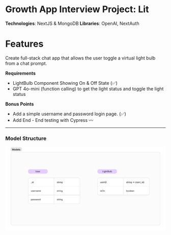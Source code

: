 # Growth App Interview Project: Lit

**Technologies**: NextJS & MongoDB
**Libraries**: OpenAI, NextAuth


# Features
Create full-stack chat app that allows the user toggle a virtual light bulb from a chat prompt.

**Requirements**
- LightBulb Component Showing On & Off State (✅️)
- GPT 4o-mini (function calling)  to get the light status and toggle the light status

**Bonus Points**

- Add a simple username and password login page. (✅️)
- Add End - End testing with Cypress 〰️


---


### Model Structure

![](./Model.png)